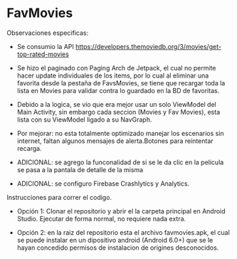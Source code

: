 # FavMovies

Observaciones especificas:

- Se consumio la API https://developers.themoviedb.org/3/movies/get-top-rated-movies

- Se hizo el paginado con Paging Arch de Jetpack, el cual no permite hacer update individuales de los items, por lo cual al eliminar una favorita desde la pestaña de FavsMovies, se tiene que recargar toda la lista en Movies para validar contra lo guardado en la BD de favoritas.

- Debido a la logica, se vio que era mejor usar un solo ViewModel del Main Activity, sin embargo cada seccion (Movies y Fav Movies), esta lista con su ViewModel ligado a su NavGraph.

- Por mejorar: no esta totalmente optimizado manejar los escenarios sin internet, faltan algunos mensajes de alerta.Botones para reintentar recarga.

- ADICIONAL: se agrego la funconalidad de si se le da clic en la pelicula se pasa a la pantala de detalle de la misma

- ADICIONAL: se configuro Firebase Crashlytics y Analytics.


Instrucciones para correr el codigo.

- Opción 1: Clonar el repositorio y abrir el la carpeta principal en Android Studio. Ejecutar de forma normal, no requiere nada extra.

- Opción 2: en la raiz del repositorio esta el archivo favmovies.apk, el cual se puede instalar en un dipositivo android (Android 6.0+) que se le hayan concedido permisos de instalacion de origines desconocidos.

